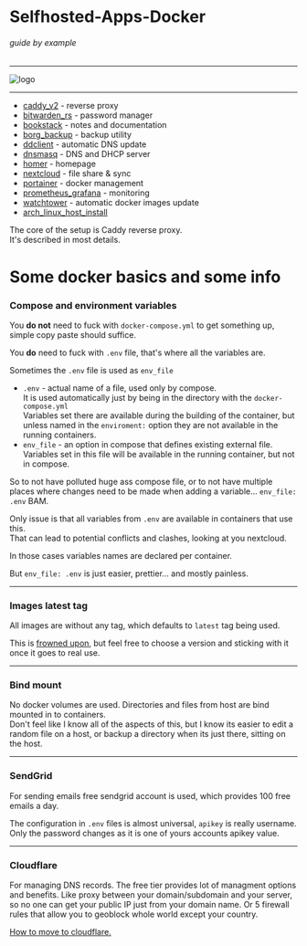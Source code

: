 # Selfhosted-Apps-Docker

###### guide by example

---

![logo](https://i.imgur.com/u5LH0jI.png)

---

* [caddy_v2](caddy_v2/) - reverse proxy
* [bitwarden_rs](bitwarden_rs/) - password manager
* [bookstack](bookstack/) - notes and documentation
* [borg_backup](borg_backup/) - backup utility
* [ddclient](ddclient/) - automatic DNS update
* [dnsmasq](dnsmasq/) - DNS and DHCP server
* [homer](homer/) - homepage
* [nextcloud](nextcloud/) - file share & sync
* [portainer](portainer/) - docker management
* [prometheus_grafana](prometheus_grafana/) - monitoring
* [watchtower](watchtower/) - automatic docker images update
* [arch_linux_host_install](arch_linux_host_install)

The core of the setup is Caddy reverse proxy.</br>
It's described in most details.

# Some docker basics and some info

### Compose and environment variables

You **do not** need to fuck with `docker-compose.yml` to get something up,
simple copy paste should suffice.

You **do** need to fuck with `.env` file, that's where all the variables are.
  
Sometimes the `.env` file is used as `env_file`

* `.env` - actual name of a file, used only by compose.</br>
  It is used automatically just by being in the directory
  with the `docker-compose.yml`</br>
  Variables set there are available during the building of the container,
  but unless named in the `enviroment:` option they are not available
  in the running containers.
* `env_file` - an option in compose that defines existing external file.</br>
  Variables set in this file will be available in the running container,
  but not in compose.

So to not have polluted huge ass compose file, or to not have multiple places
where changes need to be made when adding a variable...  `env_file: .env` BAM.

Only issue is that all variables from `.env` are available in
containers that use this.</br>
That can lead to potential conflicts and clashes, looking at you nextcloud.

In those cases variables names are declared per container.

But `env_file: .env` is just easier, prettier... and mostly painless.

---

### Images latest tag

All images are without any tag, which defaults to `latest` tag being used.

This is [frowned upon](https://vsupalov.com/docker-latest-tag/),
but feel free to choose a version and sticking with it once it goes to real use.

---

### Bind mount

No docker volumes are used. Directories and files from host
are bind mounted in to containers.</br>
Don't feel like I know all of the aspects of this,
but I know its easier to edit a random file on a host,
or backup a directory when its just there, sitting on the host.

---

### SendGrid

For sending emails free sendgrid account is used, which provides 100 free emails
a day.

The configuration in `.env` files is almost universal, `apikey` is really username.
Only the password changes as it is one of yours accounts apikey value.

---

### Cloudflare

For managing DNS records. The free tier provides lot of managment options and 
benefits. Like proxy between your domain/subdomain and your server, so no one
can get your public IP just from your domain name. Or 5 firewall rules that allow
you to geoblock whole world except your country.

[How to move to cloudflare.](https://support.cloudflare.com/hc/en-us/articles/205195708-Changing-your-domain-nameservers-to-Cloudflare)
